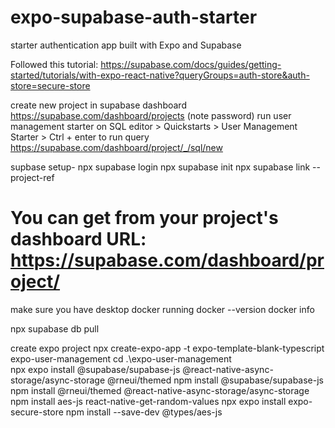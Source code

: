 # expo-supabase-auth-starter
starter authentication app built with Expo and Supabase

Followed this tutorial: https://supabase.com/docs/guides/getting-started/tutorials/with-expo-react-native?queryGroups=auth-store&auth-store=secure-store

create new project in supabase dashboard https://supabase.com/dashboard/projects (note password)
run user management starter on SQL editor > Quickstarts > User Management Starter > Ctrl + enter to run query https://supabase.com/dashboard/project/_/sql/new

supbase setup-
npx supabase login
npx supabase init
npx supabase link --project-ref <project-id>
# You can get <project-id> from your project's dashboard URL: https://supabase.com/dashboard/project/<project-id>

make sure you have desktop docker running
docker --version
docker info

npx supabase db pull


create expo project
npx create-expo-app -t expo-template-blank-typescript expo-user-management
cd .\expo-user-management\
npx expo install @supabase/supabase-js @react-native-async-storage/async-storage @rneui/themed
npm install @supabase/supabase-js
npm install @rneui/themed @react-native-async-storage/async-storage
npm install aes-js react-native-get-random-values
npx expo install expo-secure-store
npm install --save-dev @types/aes-js
